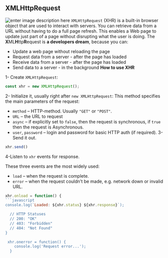 ## XMLHttpRequest
![enter image description here](https://domscripting.com/presentations/fowa07/slides/images/page_xhr_server.jpg)
`XMLHttpRequest` (XHR) is a built-in browser object that are used to interact with servers. You can retrieve data from a URL without having to do a full page refresh. This enables a Web page to update just part of a page without disrupting what the user is doing.
The **X**ML**H**ttp**R**equest  is **a developers dream**, because you can:
-   Update a web page without reloading the page
-   Request data from a server - after the page has loaded
-   Receive data from a server - after the page has loaded
-   Send data to a server - in the background
**How to use XHR** 

1- Create `XMLHttpRequest`:
```javascript
const xhr = new XMLHttpRequest();
```
2- Initialize it, usually right after `new XMLHttpRequest`:
This method specifies the main parameters of the request:

-   `method`  – HTTP-method. Usually  `"GET"`  or  `"POST"`.
-   `URL`  – the URL to request
-   `async`  – if explicitly set to  `false`, then the request is synchronous, if `true`  then the request is Asynchronous.
-   `user`,  `password`  – login and password for basic HTTP auth (if required).
3- Send it out.
```javascript
xhr.send()
```
4-Listen to  `xhr`  events for response.

These three events are the most widely used:

-   `load`  – when the request is complete.
-   `error`  – when the request couldn’t be made, e.g. network down or invalid URL.

```javascript
xhr.onload = function() {
```javascript
console.log(`Loaded: ${xhr.status} ${xhr.response}`);

  // HTTP Statuses
  // 200: "OK"
  // 403: "Forbidden"
  // 404: "Not Found"
}

 xhr.onerror = function() {
    console.log('Request error...');
  }

```
